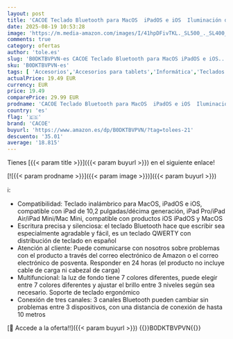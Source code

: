 ```yaml
---
layout: post
title: 'CACOE Teclado Bluetooth para MacOS  iPadOS e iOS  Iluminación de 7 Colores  Bluetooth de 3 Canales  para iPad de 10.ª generación/iPad Air/Pro/Mac Mini  Teclado Mac [Español]  Plateado'
date: 2025-08-19 10:53:28
image: 'https://m.media-amazon.com/images/I/41hpDFivTKL._SL500_._SL400_.jpg'
comments: true
category: ofertas
author: 'tole.es'
slug: 'B0DKTBVPVN-es CACOE Teclado Bluetooth para MacOS iPadOS e iOS...'
sku: 'B0DKTBVPVN-es'
tags: [ 'Accesorios','Accesorios para tablets','Informática','Teclados para tablets','cacoe','ipad','🇪🇸', ]
actualPrice: 19.49 EUR
currency: EUR
price: 19.49
comparePrice: 29.99 EUR
prodname: 'CACOE Teclado Bluetooth para MacOS  iPadOS e iOS  Iluminación de 7 Colores  Bluetooth de 3 Canales  para iPad de 10.ª generación/iPad Air/Pro/Mac Mini  Teclado Mac [Español]  Plateado'
country: 'es'
flag: '🇪🇸'
brand: 'CACOE'
buyurl: 'https://www.amazon.es/dp/B0DKTBVPVN/?tag=tolees-21'
descuento: '35.01'
average: '18.815'
---
```


Tienes [{{< param title >}}]({{< param buyurl >}}) en el siguiente enlace!

[![{{< param prodname >}}]({{< param image >}})]({{< param buyurl >}})

ℹ️:

- Compatibilidad: Teclado inalámbrico para MacOS, iPadOS e iOS, compatible con iPad de 10,2 pulgadas/décima generación, iPad Pro/iPad Air/iPad Mini/Mac Mini, compatible con productos iOS iPadOS y MacOS
- Escritura precisa y silenciosa: el teclado Bluetooth hace que escribir sea especialmente agradable y fácil, es un teclado QWERTY con distribución de teclado en español
- Atención al cliente: Puede comunicarse con nosotros sobre problemas con el producto a través del correo electrónico de Amazon o el correo electrónico de posventa. Responder en 24 horas (el producto no incluye cable de carga ni cabezal de carga)
- Multifuncional: la luz de fondo tiene 7 colores diferentes, puede elegir entre 7 colores diferentes y ajustar el brillo entre 3 niveles según sea necesario. Soporte de teclado ergonómico
- Conexión de tres canales: 3 canales Bluetooth pueden cambiar sin problemas entre 3 dispositivos, con una distancia de conexión de hasta 10 metros

[🛒 Accede a la oferta!!]({{< param buyurl >}})
{{<world>}}B0DKTBVPVN{{</world>}}
